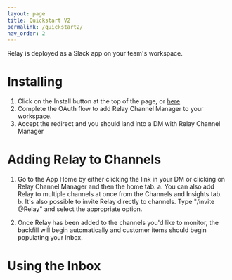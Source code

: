 ```yaml
---
layout: page
title: Quickstart V2
permalink: /quickstart2/
nav_order: 2
---
```


Relay is deployed as a Slack app on your team's workspace.

# Installing

1. Click on the Install button at the top of the page, or [here](https://app.relay.fyi/slack/install)
2. Complete the OAuth flow to add Relay Channel Manager to your workspace.
3. Accept the redirect and you should land into a DM with Relay Channel Manager

# Adding Relay to Channels
1. Go to the App Home by either clicking the link in your DM or clicking on Relay Channel Manager and then the home tab.
    a. You can also add Relay to multiple channels at once from the Channels and Insights tab.
    b. It's also possible to invite Relay directly to channels. Type "/invite @Relay" and select the appropriate option.

2. Once Relay has been added to the channels you'd like to monitor, the backfill will begin automatically and customer items should begin populating your Inbox.

# Using the Inbox


